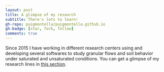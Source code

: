 ```yaml
---
layout: post
title: A glimpse of my research
subtitle: There's lots to learn!
gh-repo: puigmontella/puigmontella.github.io
gh-badge: [star, fork, follow]
comments: true
---
```

Since 2015 I have working in different research centers using and developing several softwares to study granular flows and soil behavior under saturated and unsaturated conditions. You can get a glimpse of my research lines in [this section]({#local-research}).
